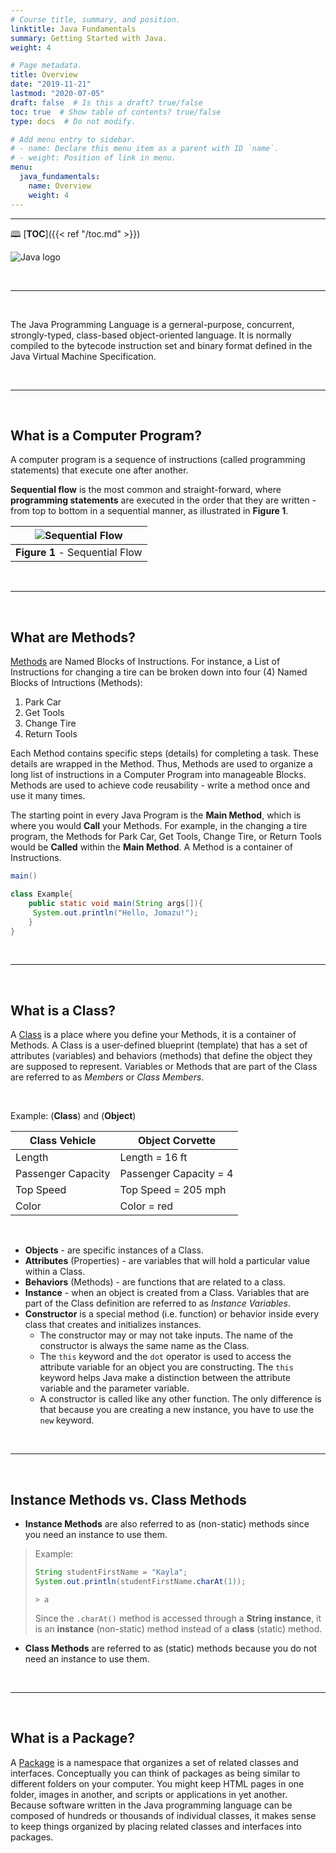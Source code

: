 ```yaml
---
# Course title, summary, and position.
linktitle: Java Fundamentals
summary: Getting Started with Java.
weight: 4

# Page metadata.
title: Overview
date: "2019-11-21"
lastmod: "2020-07-05"
draft: false  # Is this a draft? true/false
toc: true  # Show table of contents? true/false
type: docs  # Do not modify.

# Add menu entry to sidebar.
# - name: Declare this menu item as a parent with ID `name`.
# - weight: Position of link in menu.
menu:
  java_fundamentals:
    name: Overview
    weight: 4
---
```


---
🕮 [**TOC**]({{< ref "/toc.md" >}}) 

![Java logo](https://res.cloudinary.com/jomazu/image/upload/w_0.4,c_scale/v1574364405/jomazu/logos/java_logo.png)

<br>

---
<br>

The Java Programming Language is a gerneral-purpose, concurrent, strongly-typed, class-based object-oriented language. It is normally compiled to the bytecode instruction set and binary format defined in the Java Virtual Machine Specification.

<br>

---
<br>

## What is a Computer Program?
A computer program is a sequence of instructions (called programming statements) that execute one after another.

**Sequential flow** is the most common and straight-forward, where **programming statements** are executed in the order that they are written - from top to bottom in a sequential manner, as illustrated in **Figure 1**.

| ![Sequential Flow](https://res.cloudinary.com/jomazu/image/upload/w_0.60,c_scale/v1594614096/jomazu/flow_sequential.gif)     |
| ----------- |
| **Figure 1** - Sequential Flow   |

<br>

---
<br>

## What are Methods?
[Methods](https://www.geeksforgeeks.org/methods-in-java/) are Named Blocks of Instructions. For instance, a List of Instructions for changing a tire can be broken down into four (4) Named Blocks of Intructions (Methods):

1. Park Car
2. Get Tools
3. Change Tire
4. Return Tools

Each Method contains specific steps (details) for completing a task. These details are wrapped in the Method. Thus, Methods are used to organize a long list of instructions in a Computer Program into manageable Blocks. Methods are used to achieve code reusability - write a method once and use it many times.

The starting point in every Java Program is the **Main Method**, which is where you would **Call** your Methods. For example, in the changing a tire program, the Methods for Park Car, Get Tools, Change Tire, or Return Tools would be **Called** within the **Main Method**. A Method is a container of Instructions.

```java
main()
```

```java
class Example{  
    public static void main(String args[]){  
     System.out.println("Hello, Jomazu!");  
    }  
}  
```

<br>

---
<br>

## What is a Class?
A [Class](https://docs.oracle.com/javase/tutorial/java/concepts/class.html) is a place where you define your Methods, it is a container of Methods. A Class is a user-defined blueprint (template) that has a set of attributes (variables) and behaviors (methods) that define the object they are supposed to represent. Variables or Methods that are part of the Class are referred to as *Members* or *Class Members*.

<br>

Example: (**Class**) and (**Object**)

| Class Vehicle        | Object Corvette        |
| -------------------- | --------------------   |
| Length               | Length = 16 ft         |
| Passenger Capacity   | Passenger Capacity = 4 |
| Top Speed            | Top Speed = 205 mph    |
| Color                | Color = red            |

<br>

* **Objects** - are specific instances of a Class.
* **Attributes** (Properties) - are variables that will hold a particular value within a Class.
* **Behaviors** (Methods) - are functions that are related to a class.
* **Instance** - when an object is created from a Class. Variables that are part of the Class definition are referred to as *Instance Variables*.
* **Constructor** is a special method (i.e. function) or behavior inside every class that creates and initializes instances.
  * The constructor may or may not take inputs. The name of the constructor is always the same name as the Class.
  * The `this` keyword and the `dot` operator is used to access the attribute variable for an object you are constructing. The `this` keyword helps Java make a distinction between the attribute variable and the parameter variable.
  * A constructor is called like any other function. The only difference is that because you are creating a new instance, you have to use the `new` keyword.

<br>

---
<br>

## Instance Methods vs. Class Methods

* **Instance Methods** are also referred to as (non-static) methods since you need an instance to use them. 

> Example:
> ```java
> String studentFirstName = "Kayla";
> System.out.println(studentFirstName.charAt(1));
> ```
> ```terminal
> > a
> ```
> Since the `.charAt()` method is accessed through a **String instance**, it is an **instance** (non-static) method instead of a **class** (static) method.

* **Class Methods** are referred to as (static) methods because you do not need an instance to use them.

<br>

---
<br>

## What is a Package?
A [Package](https://docs.oracle.com/javase/tutorial/java/concepts/package.html) is a namespace that organizes a set of related classes and interfaces. Conceptually you can think of packages as being similar to different folders on your computer. You might keep HTML pages in one folder, images in another, and scripts or applications in yet another. Because software written in the Java programming language can be composed of hundreds or thousands of individual classes, it makes sense to keep things organized by placing related classes and interfaces into packages.